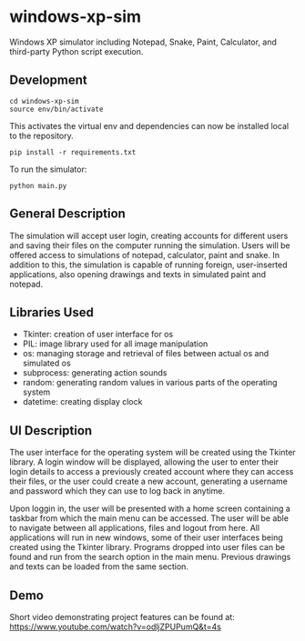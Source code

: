 # windows-xp-sim

Windows XP simulator including Notepad, Snake, Paint, Calculator, and third-party Python script execution.

## Development

```
cd windows-xp-sim
source env/bin/activate
```

This activates the virtual env and dependencies can now be installed local to the repository.

```
pip install -r requirements.txt
```

To run the simulator:

```
python main.py
```

## General Description

The simulation will accept user login, creating accounts for different users and saving their files on the computer running the simulation. Users will be offered access to simulations of notepad, calculator, paint and snake. In addition to this, the simulation is capable of running foreign, user-inserted applications, also opening drawings and texts in simulated paint and notepad.

## Libraries Used

- Tkinter: creation of user interface for os
- PIL: image library used for all image manipulation
- os: managing storage and retrieval of files between actual os and simulated os
- subprocess: generating action sounds
- random: generating random values in various parts of the operating system
- datetime: creating display clock

## UI Description

The user interface for the operating system will be created using the Tkinter library. A login window will be displayed, allowing the user to enter their login details to access a previously created account where they can access their files, or the user could create a new account, generating a username and password which they can use to log back in anytime.

Upon loggin in, the user will be presented with a home screen containing a taskbar from which the main menu can be accessed. The user will be able to navigate between all applications, files and logout from here. All applications will run in new windows, some of their user interfaces being created using the Tkinter library. Programs dropped into user files can be found and run from the search option in the main menu. Previous drawings and texts can be loaded from the same section.

## Demo

Short video demonstrating project features can be found at: https://www.youtube.com/watch?v=odljZPUPumQ&t=4s
